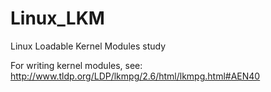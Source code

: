 # Linux_LKM
Linux Loadable Kernel Modules study

For writing kernel modules, see:
http://www.tldp.org/LDP/lkmpg/2.6/html/lkmpg.html#AEN40
